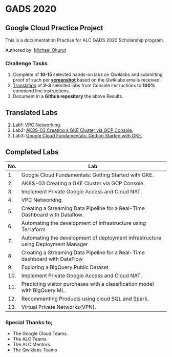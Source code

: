 # GADS 2020 
## Google Cloud Practice Project
This is a documentation Practise for ALC GADS 2020 Scholarship program.

Authored by: [Michael Okurut](https:github.com/mokrut) 

### Challenge Tasks
1. Complete of **10-15** selected hands-on labs on Qwiklabs and submitting proof of such per **[screenshot](Lab-screenshots.md)** based on the Qwiklabs emails received.
2. [Translation](Translated-labs) of **2-3** selected labs from Console instructions to **100%** command line instructions.
3. Document in a **Github repository**  the above Results.


## Translated Labs

1. Lab1: [VPC Networking.](Translated-labs/Lab1.md)
2. Lab2: [AK8S-03 Creating a GKE Cluster via GCP Console.](Translated-labs/Lab2.md)
3. Lab3: [Google Cloud Fundamentals: Getting Started with GKE.](Translated-labs/Lab3.md)


## Completed Labs
No. | Lab |
----|------
1.| Google Cloud Fundamentals: Getting Started with GKE. 
2.| AK8S-03 Creating a GKE Cluster via GCP Console. 
3.| Implement Private Google Access and Cloud NAT. 
4.| VPC Networking. 
5.| Creating a Streaming Data Pipeline for a Real-Time Dashboard with Dataflow. 
6.| Automating the development of infrastructure using Terraform
7.| Automating the development of deployment infrastructure using Deployment Manager
8.| Creating a Streaming Data Pipeline for a Real-Time dashboard with DataFlow
9.| Exploring a BigQuery Public Dataset
10.| Implement Private Google Access and Cloud NAT.
11.| Predicting visitor purchases with a classification model with BigQuery ML.
12.| Recommenting Products using cloud SQL and Spark.
13.| Virtual Private Networks(VPN).


### Special Thanks to;
+ The Google Cloud Teams.
+ The ALC Teams
+ The ALC Mentors.
+ The Qwiklabs Teams
